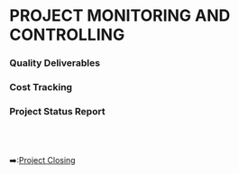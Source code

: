 # PROJECT MONITORING AND CONTROLLING
### Quality Deliverables

### Cost Tracking
### Project Status Report
&nbsp;<br>
&nbsp;<br>
&nbsp;<br>
:arrow_right::[Project Closing](https://github.com/FilleHeureuse/Fake-News-Detection-System/blob/main/Project%20Management%20Plan%20(PMP)/VI.%20Project%20Closing.md)
